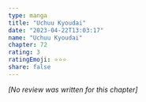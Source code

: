 ```yaml
---
type: manga
title: "Uchuu Kyoudai"
date: "2023-04-22T13:03:17"
name: "Uchuu Kyoudai"
chapter: 72
rating: 3
ratingEmoji: ⭐️⭐️⭐️
share: false
---
```


*[No review was written for this chapter]*
